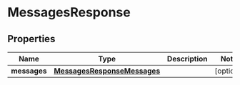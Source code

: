 
# MessagesResponse

## Properties
Name | Type | Description | Notes
------------ | ------------- | ------------- | -------------
**messages** | [**MessagesResponseMessages**](MessagesResponseMessages.md) |  |  [optional]



